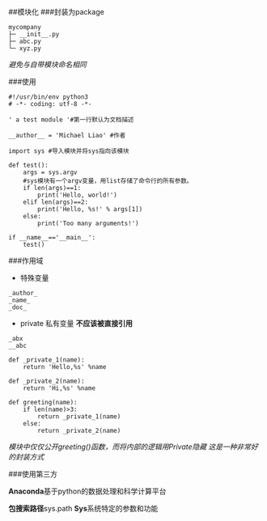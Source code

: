 ##模块化
###封装为package
>
    mycompany
    ├─ __init__.py
    ├─ abc.py
    └─ xyz.py
*避免与自带模块命名相同*

###使用
>
    #!/usr/bin/env python3
    # -*- coding: utf-8 -*-

    ' a test module '#第一行默认为文档描述

    __author__ = 'Michael Liao' #作者

    import sys #导入模块并将sys指向该模块

    def test():
        args = sys.argv
        #sys模块有一个argv变量，用list存储了命令行的所有参数。
        if len(args)==1:
            print('Hello, world!')
        elif len(args)==2:
            print('Hello, %s!' % args[1])
        else:
            print('Too many arguments!')

    if __name__=='__main__':
        test()

###作用域
- 特殊变量 
>
    _author_ 
    _name_ 
    _doc_
- private 私有变量 **不应该被直接引用**
>
    _abx
    __abc


>
    def _private_1(name):
        return 'Hello,%s' %name
    
    def _private_2(name):
        return 'Hi,%s' %name

    def greeting(name):
        if len(name)>3:
            return _private_1(name)
        else:
            return _private_2(name)

*模块中仅仅公开greeting()函数，而将内部的逻辑用Private隐藏 这是一种非常好的封装方式*

###使用第三方

**Anaconda**基于python的数据处理和科学计算平台

**包搜索路径**sys.path
**Sys**系统特定的参数和功能